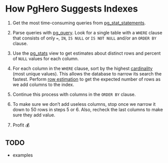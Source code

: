# How PgHero Suggests Indexes

1. Get the most time-consuming queries from [pg_stat_statements](http://www.postgresql.org/docs/9.3/static/pgstatstatements.html).

2. Parse queries with [pg_query](https://github.com/lfittl/pg_query).  Look for a single table with a `WHERE` clause that consists of only `=`, `IN`, `IS NULL` or `IS NOT NULL` and/or an `ORDER BY` clause.

3. Use the [pg_stats](http://www.postgresql.org/docs/current/static/view-pg-stats.html) view to get estimates about distinct rows and percent of `NULL` values for each column.

4. For each column in the `WHERE` clause, sort by the highest [cardinality](https://en.wikipedia.org/wiki/Cardinality_(SQL_statements)) (most unique values). This allows the database to narrow its search the fastest. Perform [row estimation](http://www.postgresql.org/docs/current/static/row-estimation-examples.html) to get the expected number of rows as we add columns to the index.

5. Continue this process with columns in the `ORDER BY` clause.

6. To make sure we don’t add useless columns, stop once we narrow it down to 50 rows in steps 5 or 6. Also, recheck the last columns to make sure they add value.

7. Profit :moneybag:

## TODO

- examples
